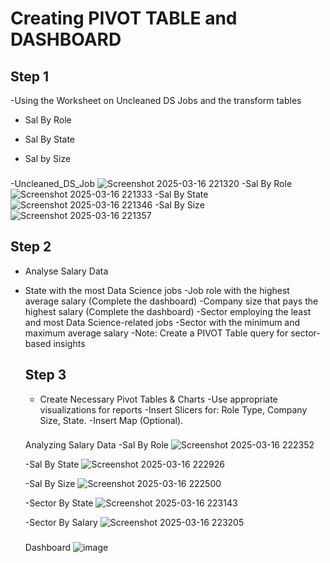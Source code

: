 
# Creating PIVOT TABLE and DASHBOARD

## Step 1 
-Using the Worksheet on Uncleaned DS Jobs and the transform tables
- Sal By Role
- Sal By State
- Sal by Size
  
  ###
 -Uncleaned_DS_Job
 ![Screenshot 2025-03-16 221320](https://github.com/user-attachments/assets/36596330-f52d-4732-8994-96884f62f386)
 -Sal By Role
 ![Screenshot 2025-03-16 221333](https://github.com/user-attachments/assets/1f5851de-0cfc-44a6-b2da-fbca7874a4ee)
 -Sal By State
 ![Screenshot 2025-03-16 221346](https://github.com/user-attachments/assets/979df8c2-702e-40e6-aa00-d11cd17e5d59)
 -Sal By Size
 ![Screenshot 2025-03-16 221357](https://github.com/user-attachments/assets/62bea47c-6ce6-45fd-b62f-b865915897da)

 

  
## Step 2 
- Analyse Salary Data
- State with the most Data Science jobs
-Job role with the highest average salary (Complete the dashboard)
-Company size that pays the highest salary (Complete the dashboard)
-Sector employing the least and most Data Science-related jobs
-Sector with the minimum and maximum average salary
-Note: Create a PIVOT Table query for sector-based insights
 

   
  ## Step 3 
  - Create Necessary Pivot Tables & Charts
  -Use appropriate visualizations for reports
  -Insert Slicers for: Role Type, Company Size, State.
  -Insert Map (Optional).

  ###
  Analyzing Salary Data
  -Sal By Role
  ![Screenshot 2025-03-16 222352](https://github.com/user-attachments/assets/157d803d-08bd-4b59-92f6-d029acc769c7)
  
  -Sal By State
  ![Screenshot 2025-03-16 222926](https://github.com/user-attachments/assets/8d161dcb-0509-4131-a6bd-bdadb613d5ff)
  
  -Sal By Size
  ![Screenshot 2025-03-16 222500](https://github.com/user-attachments/assets/7aeb3086-eb6e-4e52-83d6-e2335f9e2ce3)

  -Sector By State
  ![Screenshot 2025-03-16 223143](https://github.com/user-attachments/assets/00a51698-fcd0-4ba9-a941-da9e40e296d6)

  -Sector By Salary
  ![Screenshot 2025-03-16 223205](https://github.com/user-attachments/assets/d495a120-4f30-4ed9-8ba9-52ad676a3f3f)

  ###
  Dashboard
  ![image](https://github.com/user-attachments/assets/ba49d870-a790-452c-83aa-673b5ca9ad0d)


  




